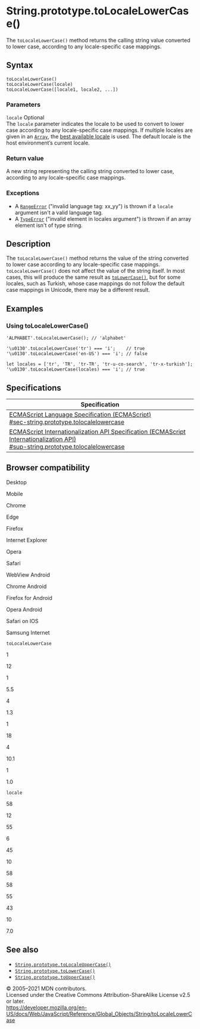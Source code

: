 # String.prototype.toLocaleLowerCase()

The `toLocaleLowerCase()` method returns the calling string value converted to lower case, according to any locale-specific case mappings.

## Syntax

    toLocaleLowerCase()
    toLocaleLowerCase(locale)
    toLocaleLowerCase([locale1, locale2, ...])

### Parameters

`locale` <span class="badge inline optional">Optional</span>  
The `locale` parameter indicates the locale to be used to convert to lower case according to any locale-specific case mappings. If multiple locales are given in an [`Array`](../array), the [best available locale](https://tc39.github.io/ecma402/#sec-bestavailablelocale) is used. The default locale is the host environment’s current locale.

### Return value

A new string representing the calling string converted to lower case, according to any locale-specific case mappings.

### Exceptions

-   A [`RangeError`](../rangeerror) ("invalid language tag: xx_yy") is thrown if a `locale` argument isn't a valid language tag.
-   A [`TypeError`](../typeerror) ("invalid element in locales argument") is thrown if an array element isn't of type string.

## Description

The `toLocaleLowerCase()` method returns the value of the string converted to lower case according to any locale-specific case mappings. `toLocaleLowerCase()` does not affect the value of the string itself. In most cases, this will produce the same result as [`toLowerCase()`](tolowercase), but for some locales, such as Turkish, whose case mappings do not follow the default case mappings in Unicode, there may be a different result.

## Examples

### Using toLocaleLowerCase()

    'ALPHABET'.toLocaleLowerCase(); // 'alphabet'

    '\u0130'.toLocaleLowerCase('tr') === 'i';    // true
    '\u0130'.toLocaleLowerCase('en-US') === 'i'; // false

    let locales = ['tr', 'TR', 'tr-TR', 'tr-u-co-search', 'tr-x-turkish'];
    '\u0130'.toLocaleLowerCase(locales) === 'i'; // true

## Specifications

<table><thead><tr class="header"><th>Specification</th></tr></thead><tbody><tr class="odd"><td><a href="https://tc39.es/ecma262/#sec-string.prototype.tolocalelowercase">ECMAScript Language Specification (ECMAScript)<br />
<span class="small">#sec-string.prototype.tolocalelowercase</span></a></td></tr><tr class="even"><td><a href="https://tc39.es/ecma402/#sup-string.prototype.tolocalelowercase">ECMAScript Internationalization API Specification (ECMAScript Internationalization API)<br />
<span class="small">#sup-string.prototype.tolocalelowercase</span></a></td></tr></tbody></table>

## Browser compatibility

Desktop

Mobile

Chrome

Edge

Firefox

Internet Explorer

Opera

Safari

WebView Android

Chrome Android

Firefox for Android

Opera Android

Safari on IOS

Samsung Internet

`toLocaleLowerCase`

1

12

1

5.5

4

1.3

1

18

4

10.1

1

1.0

`locale`

58

12

55

6

45

10

58

58

55

43

10

7.0

## See also

-   [`String.prototype.toLocaleUpperCase()`](tolocaleuppercase)
-   [`String.prototype.toLowerCase()`](tolowercase)
-   [`String.prototype.toUpperCase()`](touppercase)

© 2005–2021 MDN contributors.  
Licensed under the Creative Commons Attribution-ShareAlike License v2.5 or later.  
<a href="https://developer.mozilla.org/en-US/docs/Web/JavaScript/Reference/Global_Objects/String/toLocaleLowerCase" class="_attribution-link">https://developer.mozilla.org/en-US/docs/Web/JavaScript/Reference/Global_Objects/String/toLocaleLowerCase</a>
